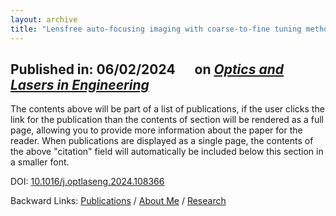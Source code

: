 ```yaml
---
layout: archive
title: "Lensfree auto-focusing imaging with coarse-to-fine tuning method"
---
```


## Published in: 06/02/2024 &emsp; on [*Optics and Lasers in Engineering*](https://www.sciencedirect.com/journal/optics-and-lasers-in-engineering)


The contents above will be part of a list of publications, if the user clicks the link for the publication than the contents of section will be rendered as a full page, allowing you to provide more information about the paper for the reader. When publications are displayed as a single page, the contents of the above "citation" field will automatically be included below this section in a smaller font.

DOI: [10.1016/j.optlaseng.2024.108366](https://doi.org/10.1016/j.optlaseng.2024.108366)

Backward Links: [Publications](../_pages/publications.md) / [About Me](../_pages/about.md) / [Research](../_pages/research.md)
